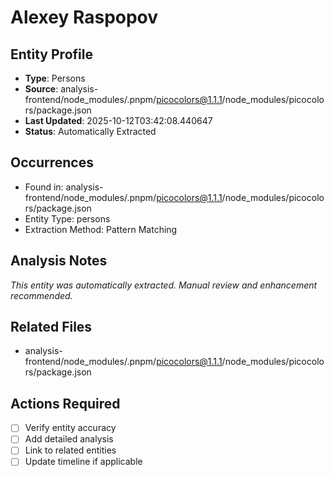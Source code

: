 # Alexey Raspopov

## Entity Profile
- **Type**: Persons
- **Source**: analysis-frontend/node_modules/.pnpm/picocolors@1.1.1/node_modules/picocolors/package.json
- **Last Updated**: 2025-10-12T03:42:08.440647
- **Status**: Automatically Extracted

## Occurrences
- Found in: analysis-frontend/node_modules/.pnpm/picocolors@1.1.1/node_modules/picocolors/package.json
- Entity Type: persons
- Extraction Method: Pattern Matching

## Analysis Notes
*This entity was automatically extracted. Manual review and enhancement recommended.*

## Related Files
- analysis-frontend/node_modules/.pnpm/picocolors@1.1.1/node_modules/picocolors/package.json

## Actions Required
- [ ] Verify entity accuracy
- [ ] Add detailed analysis
- [ ] Link to related entities
- [ ] Update timeline if applicable
